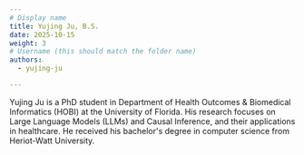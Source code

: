```yaml
---
# Display name
title: Yujing Ju, B.S.
date: 2025-10-15
weight: 3
# Username (this should match the folder name)
authors:
  - yujing-ju

---
```


Yujing Ju is a PhD student in Department of Health Outcomes & Biomedical Informatics (HOBI) at the University of Florida. His research focuses on Large Language Models (LLMs) and Causal Inference, and their applications in healthcare. He received his bachelor's degree in computer science from Heriot-Watt University.